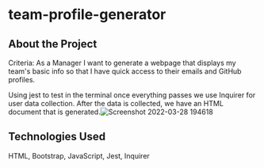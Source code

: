 # team-profile-generator

## About the Project
Criteria: As a Manager I want to generate a webpage that displays my team's basic info so that I have quick access to their emails and GitHub profiles.

Using jest to test in the terminal once everything passes we use Inquirer for user data collection. After the data is collected, we have an HTML document that is generated.![Screenshot 2022-03-28 194618](https://user-images.githubusercontent.com/94206317/160506244-e252fb2b-8751-4c4f-8eda-4e735990d82e.png)


## Technologies Used
HTML, Bootstrap, JavaScript, Jest, Inquirer
